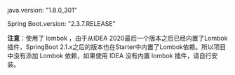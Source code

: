 java.version:  "1.8.0_301"

Spring Boot.version: "2.3.7.RELEASE"



**注意**：使用了 lombok ，由于从IDEA 2020最后一个版本之后已经内置了Lombok插件，SpringBoot 2.1.x之后的版本也在Starter中内置了Lombok依赖。所以项目中没有添加 Lombok 依赖，如果使用 IDEA 没有内置 lombok 插件，请自行安装。

